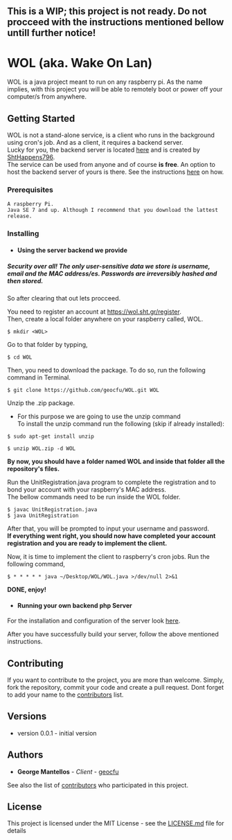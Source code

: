 ## This is a WIP; this project is not ready. Do not procceed with the instructions mentioned bellow untill further notice!

# WOL (aka. Wake On Lan)

WOL is a java project meant to run on any raspberry pi. As the name implies, with this project you will be able to remotely boot or power off your computer/s from anywhere.

## Getting Started

WOL is not a stand-alone service, is a client who runs in the background using cron's job. And as a client, it requires a backend server.  
Lucky for you, the backend server is located [here](https://github.com/ShtHappens796/Wake-On-LAN) and is created by [ShtHappens796](https://github.com/ShtHappens796).  
The service can be used from anyone and of course **is free**. An option to host the backend server of yours is there. See the instructions
[here](https://github.com/ShtHappens796/Wake-On-LAN#instructions) on how.

### Prerequisites

```
A raspberry Pi.
Java SE 7 and up. Although I recommend that you download the lattest release.
```

### Installing

- #### Using the server backend we provide
##### Security over all! The only user-sensitive data we store is username, email and the MAC address/es. Passwords are irreversibly hashed and then stored.
So after clearing that out lets procceed.  

 You need to register an account at https://wol.sht.gr/register.  
Then, create a local folder anywhere on your raspberry called, WOL.
```
$ mkdir <WOL>
```
Go to that folder by typping,
```
$ cd WOL
```
Then, you need to download the package. To do so, run the following command
in Terminal.  
```
$ git clone https://github.com/geocfu/WOL.git WOL
```
Unzip the .zip package.  
 - For this purpose we are going to use the unzip command  
 To install the unzip command run the following (skip if already installed):
```
$ sudo apt-get install unzip
```  

 ```
 $ unzip WOL.zip -d WOL
 ```
 **By now, you should have a folder named WOL and inside that folder all the repository's files.**

 Run the UnitRegistration.java program to complete the registration and to bond your account with your raspberry's MAC address.  
 The bellow commands need to be run inside the WOL folder.
```
$ javac UnitRegistration.java
$ java UnitRegistration
```
After that, you will be prompted to input your username and password.  
**If everything went right, you should now have completed your account registration and you are ready to implement the client.**

 Now, it is time to implement the client to raspberry's cron jobs.
 Run the following command,
 ```
 $ * * * * * java ~/Desktop/WOL/WOL.java >/dev/null 2>&1
 ```

 **DONE, enjoy!**

- #### Running your own backend php Server

 For the installation and configuration of the server look [here](https://github.com/ShtHappens796/Wake-On-LAN).  

 After you have successfully build your server, follow the above mentioned instructions.

## Contributing

If you want to contribute to the project, you are more than welcome. Simply, fork the repository, commit your code and create a pull request. Dont forget to add your name to the [contributors](https://github.com/geocfu/WOL/contributors) list.

## Versions
  - version 0.0.1 - initial version  

## Authors

* **George Mantellos** - *Client* - [geocfu](https://github.com/geocfu)

See also the list of [contributors](https://github.com/geocfu/WOL/contributors) who participated in this project.

## License

This project is licensed under the MIT License - see the [LICENSE.md](LICENSE) file for details
